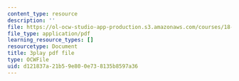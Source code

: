 ```yaml
---
content_type: resource
description: ''
file: https://ol-ocw-studio-app-production.s3.amazonaws.com/courses/18-02-multivariable-calculus-fall-2007/d121837a21b59e800e738135b8597a36_60e4hdCi1D4.pdf
file_type: application/pdf
learning_resource_types: []
resourcetype: Document
title: 3play pdf file
type: OCWFile
uid: d121837a-21b5-9e80-0e73-8135b8597a36
---
```

